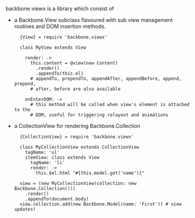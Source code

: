 backbone.viewx is a library which consist of

* a Backbone.View subclass flavoured with sub view management routines and DOM
  insertion methods.

        {View} = require 'backbone.viewx'

        class MyView extends View

          render: ->
            this.content = @view(new Content)
              .render()
              .appendTo(this.el)
            # appendTo, prependTo, appendAfter, appendBefore, append, prepend,
            # after, before are also available

          onEnterDOM: ->
            # this method will be called when view's element is attached to the
            # DOM, useful for triggering relayout and animations

* a CollectionView for rendering Backbone.Collection

        {CollectionView} = require 'backbone.viewx'

        class MyCollectionView extends CollectionView
          tagName: 'ul'
          itemView: class extends View
            tagName: 'li'
            render: ->
              this.$el.html "#{this.model.get('name')}"

        view = (new MyCollectionView(collection: new Backbone.Collection()))
          .render()
          .appendTo(document.body)
        view.collection.add(new Backbone.Model(name: 'First')) # view updates!
